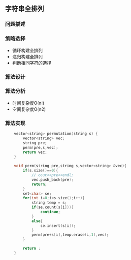 ## 字符串全排列

### 问题描述


### 策略选择
* 循环构建全排列
* 递归构建全排列
* 判断相同字符的选择

### 算法设计

### 算法分析
* 时间复杂度O(n!)
* 空间复杂度O(n2)

### 算法实现
```C++
    vector<string> permutation(string s) {
        vector<string> vec;
        string pre;
        perm(pre,s,vec);
        return vec;
    }
    
    void perm(string pre,string s,vector<string> &vec){
        if(s.size()==0){
            // cout<<pre<<endl;
            vec.push_back(pre);
            return;
        }
        set<char> se;
        for(int i=0;i<s.size();i++){
            string temp = s;
            if(se.count(s[i])){
                continue;
            }
            else{
                se.insert(s[i]);
            }
            perm(pre+s[i],temp.erase(i,1),vec);
        }

        return ;
    }
```